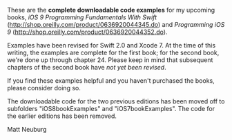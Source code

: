 
These are the **complete downloadable code examples** for my upcoming books, _iOS 9 Programming Fundamentals With Swift_ (<http://shop.oreilly.com/product/0636920044345.do>) and _Programming iOS 9_ (<http://shop.oreilly.com/product/0636920044352.do>).

Examples have been revised for Swift 2.0 and Xcode 7. At the time of this writing, the examples are complete for the first book; for the second book, we're done up through chapter 24. Please keep in mind that subsequent chapters of the second book have _not yet been revised_.

If you find these examples helpful and you haven't purchased the books, please consider doing so.

The downloadable code for the two previous editions has been moved off to subfolders "iOS8bookExamples" and "iOS7bookExamples". The code for the earlier editions has been removed.

Matt Neuburg

